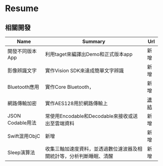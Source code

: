 # Resume



## 相關開發

Name| Summary| Url
------------ | ------------- | -------------
開發不同版本App| 利用taget來編譯出Demo和正式版本app| 新增|
影像辨識文字| 實作Vision SDK來達成簡單文字辨識| 新增|
Bluetooth應用|實作Core Bluetooth，|新增|
網路傳輸加密| 實作AES128用於網路傳輸上| [連結](https://medium.com/@blueline0505/ios-swift-aes%E5%8A%A0%E8%A7%A3%E5%AF%86-7280ab72557c)|
JSON Codable用法| 常使用Encodable和Decodable來接收或送出至雲端資料|新增|
Swift混用ObjC|新增|新增|
Sleep演算法| 收集三軸加速度資料，並透過數位濾波器及相關統計等，分析判斷睡眠、清醒|新增|


